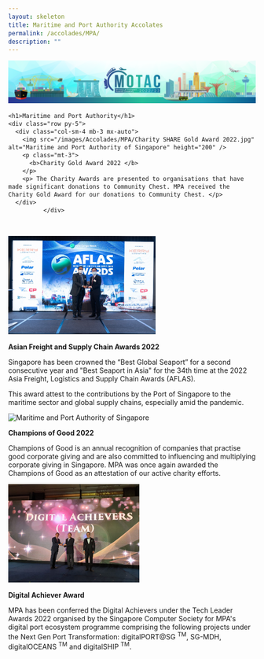 ```yaml
---
layout: skeleton
title: Maritime and Port Authority Accolates
permalink: /accolades/MPA/
description: ""
---
```

<style type="text/css">
    .cont {
      min-height: 100vh;
    }
  </style>
<img src="/images/hero.png" class="img-fluid"  alt="hero"/>
<div class="container-fluid py-5 my-5 text-center cont">
	
    <h1>Maritime and Port Authority</h1>
    <div class="row py-5">
      <div class="col-sm-4 mb-3 mx-auto">
        <img src="/images/Accolades/MPA/Charity SHARE Gold Award 2022.jpg" alt="Maritime and Port Authority of Singapore" height="200" />
        <p class="mt-3">
          <b>Charity Gold Award 2022 </b>
        </p>
        <p> The Charity Awards are presented to organisations that have made significant donations to Community Chest. MPA received the Charity Gold Award for our donations to Community Chest. </p>
      </div>
			  </div>
      <div class="row py-5">
      <div class="col-sm-4 mb-3 mx-auto">
        <img src="/images/Accolades/MPA/Best Seaport in Asia 2022.jpeg" alt="Maritime and Port Authority of Singapore" height="200" />
        <p class="mt-3">
          <b>Asian Freight and Supply Chain Awards 2022 </b>
        </p>
        <p> Singapore has been crowned the “Best Global Seaport” for a second consecutive year and "Best Seaport in Asia" for the 34th time at the 2022 Asia Freight, Logistics and Supply Chain Awards (AFLAS). </p>
        <p> This award attest to the contributions by the Port of Singapore to the maritime sector and global supply chains, especially amid the pandemic. </p>
      </div>
      <div class="col-sm-4 mb-3 mx-auto">
        <img src="/images/Accolades/MPA/Champion of Good 2022.jpeg" alt="Maritime and Port Authority of Singapore" height="200" />
        <p class="mt-3">
          <b>Champions of Good 2022 </b>
        </p>
        <p> Champions of Good is an annual recognition of companies that practise good corporate giving and are also committed to influencing and multiplying corporate giving in Singapore. MPA was once again awarded the Champions of Good as an attestation of our active charity efforts. </p>
      </div>
      <div class="col-sm-4 mb-3 mx-auto">
        <img src="/images/Accolades/MPA/Digital Achievers Tech Leader Awards 2022.jpg" alt="Maritime and Port Authority of Singapore" height="200" />
        <p class="mt-3">
          <b>Digital Achiever Award </b>
        </p>
        <p> MPA has been conferred the Digital Achievers under the Tech Leader Awards 2022 organised by the Singapore Computer Society for MPA's digital port ecosystem programme comprising the following projects under the Next Gen Port Transformation: digitalPORT@SG <sup>TM</sup>, SG-MDH, digitalOCEANS <sup>TM</sup> and digitalSHIP <sup>TM</sup>. </p>
      </div>
    </div>
  </div>
